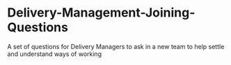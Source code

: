 # Delivery-Management-Joining-Questions
A set of questions for Delivery Managers to ask in a new team to help settle and understand ways of working
